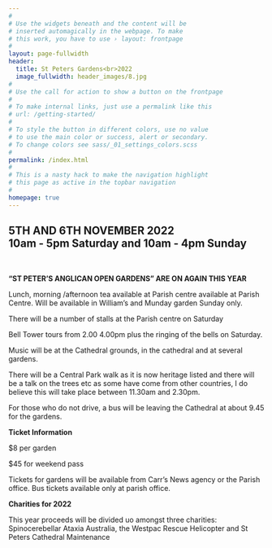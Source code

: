 ```yaml
---
#
# Use the widgets beneath and the content will be
# inserted automagically in the webpage. To make
# this work, you have to use › layout: frontpage
#
layout: page-fullwidth
header:
  title: St Peters Gardens<br>2022
  image_fullwidth: header_images/8.jpg
#
# Use the call for action to show a button on the frontpage
#
# To make internal links, just use a permalink like this
# url: /getting-started/
#
# To style the button in different colors, use no value
# to use the main color or success, alert or secondary.
# To change colors see sass/_01_settings_colors.scss
#
permalink: /index.html
#
# This is a nasty hack to make the navigation highlight
# this page as active in the topbar navigation
#
homepage: true
---
```


<h2 class="text-center">5TH AND 6TH NOVEMBER 2022<br>10am - 5pm Saturday and 10am - 4pm Sunday</h2>

<br>

**“ST PETER’S ANGLICAN OPEN GARDENS” ARE ON AGAIN THIS YEAR**

Lunch, morning /afternoon tea available at Parish centre available at Parish Centre. Will be available in William’s and Munday garden Sunday only.

There will be a number of stalls at the Parish centre on Saturday 

Bell Tower tours from 2.00 4.00pm plus the ringing of the bells on Saturday.

Music will be at the Cathedral grounds, in the cathedral and at several gardens.

There will be a Central Park walk as it is now heritage listed and there will be a talk on the trees etc as some have come from other countries, I do believe this will take place between 11.30am and 2.30pm.

For those who do not drive, a bus will be leaving the Cathedral at about 9.45 for the gardens.

**Ticket Information**

$8 per garden

$45 for weekend pass

Tickets for gardens will be available from Carr’s News agency or the Parish office. Bus tickets available only at parish office.

**Charities for 2022**

This year proceeds will be divided uo amongst three charities:  Spinocerebellar Ataxia Australia, the Westpac Rescue Helicopter and  St Peters Cathedral Maintenance
